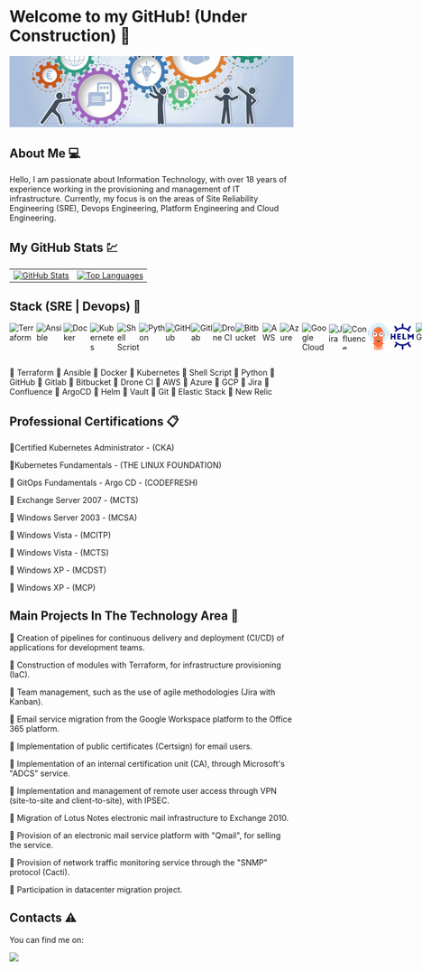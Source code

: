 <!--
**Tiago-TSG/tiago-tsg** is a ✨ _special_ ✨ repository because its `README.md` (this file) appears on your GitHub profile.

Here are some ideas to get you started:

- 🔭 I’m currently working on ...
- 🌱 I’m currently learning ...
- 👯 I’m looking to collaborate on ...
- 🤔 I’m looking for help with ...
- 💬 Ask me about ...
- 📫 How to reach me: ...
- 😄 Pronouns: ...
- ⚡ Fun fact: ...
-->

# Welcome to my GitHub! (Under Construction) 🚧

<div>
    <img src="./img/imagem_de_fundo_do_github.jpeg" />
</div>

## About Me 💻
    
Hello, I am passionate about Information Technology, with over 18 years of experience working in the provisioning and management of IT infrastructure. Currently, my focus is on the areas of Site Reliability Engineering (SRE), Devops Engineering, Platform Engineering and Cloud Engineering.

## My GitHub Stats 💹

<table>
  <tr>
    <td>
      <a href="https://github-readme-stats.vercel.app/api?username=tiago-tsg&show_icons=true&theme=radical&count_private=true">
        <img height="180em" src="https://github-readme-stats.vercel.app/api?username=tiago-tsg&show_icons=true&theme=radical&count_private=true" alt="GitHub Stats" />
      </a>
    </td>
    <td>
      <a href="https://github.com/Tiago-TSG">
        <img height="180em" src="https://github-readme-stats.vercel.app/api/top-langs/?username=tiago-tsg&layout=compact&theme=radical&langs_count=5" alt="Top Languages" />
      </a>
    </td>
  </tr>
</table>

## Stack (SRE | Devops) 🧰

<div style="display: flex; flex-direction: row; align-items: center; justify-content: space-around;">

  <img src="https://img.icons8.com/color/48/000000/terraform.png" alt="Terraform" style="width: 48px; height: 48px;" />
  <img src="https://img.icons8.com/color/48/000000/ansible.png" alt="Ansible" style="width: 48px; height: 48px;" />
  <img src="https://img.icons8.com/color/48/000000/docker.png" alt="Docker" style="width: 48px; height: 48px;" />
  <img src="https://img.icons8.com/color/48/000000/kubernetes.png" alt="Kubernetes" style="width: 48px; height: 48px;" />
  <img src="https://img.icons8.com/color/48/000000/console.png" alt="Shell Script" style="width: 48px; height: 48px;" />
  <img src="https://img.icons8.com/color/48/000000/python.png" alt="Python" style="width: 48px; height: 48px;" />
  <img src="https://img.icons8.com/color/48/000000/github.png" alt="GitHub" style="width: 48px; height: 48px;" />
  <img src="https://img.icons8.com/color/48/000000/gitlab.png" alt="Gitlab" style="width: 48px; height: 48px;" />
  <img src="https://img.icons8.com/color/48/000000/drone.png" alt="Drone CI" style="width: 48px; height: 48px;" />
  <img src="https://img.icons8.com/color/48/000000/bitbucket.png" alt="Bitbucket"style="width: 48px; height: 48px;" />
  <img src="https://img.icons8.com/color/48/000000/amazon-web-services.png" alt="AWS" style="width: 48px; height: 48px;" />
  <img src="https://img.icons8.com/color/48/000000/azure-1.png" alt="Azure" style="width: 48px; height: 48px;" />
  <img src="https://img.icons8.com/color/48/000000/google-cloud.png" alt="Google Cloud" style="width: 48px; height: 48px;" />
  <img src="https://img.icons8.com/color/48/000000/jira.png" alt="Jira" style="width: 45px; height: 45px;" />
  <img src="https://img.icons8.com/color/48/000000/confluence.png" alt="Confluence" style="width: 45px; height: 45px;" />
  <img src="https://raw.githubusercontent.com/cncf/artwork/master/projects/argo/icon/color/argo-icon-color.png" alt="Argo CD" style="width: 48px; height: 48px;" />
  <img src="https://raw.githubusercontent.com/cncf/artwork/master/projects/helm/icon/color/helm-icon-color.svg" alt="Helm" style="width: 48px; height: 48px;" />
  <img src="https://img.icons8.com/color/48/000000/git.png" alt="Git" style="width: 48px; height: 48px;" />
  <img src="https://raw.githubusercontent.com/hashicorp/vault/main/ui/public/vault-logo.svg" alt="Vault" style="width: 40px; height: 40px;" />
  <img src="https://www.vectorlogo.zone/logos/elastic/elastic-icon.svg" alt="Elastic Stack" style="width: 43px; height: 43px;" />
  <img src="https://www.vectorlogo.zone/logos/newrelic/newrelic-icon.svg" alt="New Relic" style="width: 43px; height: 43px;" />
 
</div>

<br/>

🔹 Terraform
🔹 Ansible
🔹 Docker
🔹 Kubernetes
🔹 Shell Script
🔹 Python
🔹 GitHub
🔹 Gitlab
🔹 Bitbucket 
🔹 Drone CI
🔹 AWS
🔹 Azure
🔹 GCP
🔹 Jira
🔹 Confluence
🔹 ArgoCD 
🔹 Helm
🔹 Vault
🔹 Git
🔹 Elastic Stack
🔹 New Relic


<!--

## Projects
- [Projeto 1](https://github.com/seu-usuario/projeto1): Descrição do projeto.
- [Projeto 2](https://github.com/seu-usuario/projeto2): Descrição do projeto.
- [Projeto 3](https://github.com/seu-usuario/projeto3): Descrição do projeto.

-->

## Professional Certifications 📋

🔹Certified Kubernetes Administrator - (CKA)

🔹Kubernetes Fundamentals - (THE LINUX FOUNDATION)

🔹 GitOps Fundamentals - Argo CD - (CODEFRESH)

🔹 Exchange Server 2007 - (MCTS)

🔹 Windows Server 2003 - (MCSA)

🔹 Windows Vista - (MCITP)

🔹 Windows Vista - (MCTS)

🔹 Windows XP - (MCDST)

🔹 Windows XP - (MCP)

## Main Projects In The Technology Area 📢

🔹 Creation of pipelines for continuous delivery and deployment (CI/CD) of applications for development teams.

🔹 Construction of modules with Terraform, for infrastructure provisioning (IaC).

🔹 Team management, such as the use of agile methodologies (Jira with Kanban).

🔹 Email service migration from the Google Workspace platform to the Office 365 platform.

🔹 Implementation of public certificates (Certsign) for email users.

🔹 Implementation of an internal certification unit (CA), through Microsoft's "ADCS" service.

🔹 Implementation and management of remote user access through VPN (site-to-site and client-to-site), with IPSEC.

🔹 Migration of Lotus Notes electronic mail infrastructure to Exchange 2010.

🔹 Provision of an electronic mail service platform with "Qmail", for selling the service.

🔹 Provision of network traffic monitoring service through the "SNMP" protocol (Cacti).

🔹 Participation in datacenter migration project.

## Contacts ⚠️
  You can find me on:

  <div>
    <a href="https://www.linkedin.com/in/tiagotsg/"><img src="https://img.shields.io/badge/LinkedIn-0077B5?style=for-the-badge&logo=linkedin&logoColor=white")><a/>
  </div>
